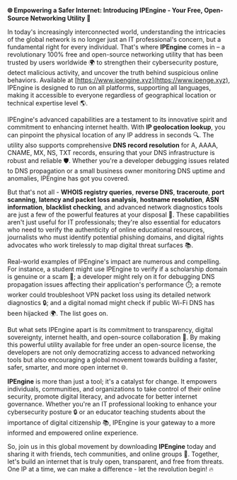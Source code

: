 **🌐 Empowering a Safer Internet: Introducing IPEngine - Your Free, Open-Source Networking Utility 🚀**

In today's increasingly interconnected world, understanding the intricacies of the global network is no longer just an IT professional's concern, but a fundamental right for every individual. That's where **IPEngine** comes in – a revolutionary 100% free and open-source networking utility that has been trusted by users worldwide 🌍 to strengthen their cybersecurity posture, detect malicious activity, and uncover the truth behind suspicious online behaviors. Available at [https://www.ipengine.xyz](https://www.ipenge.xyz), IPEngine is designed to run on all platforms, supporting all languages, making it accessible to everyone regardless of geographical location or technical expertise level 🌎.

IPEngine's advanced capabilities are a testament to its innovative spirit and commitment to enhancing internet health. With **IP geolocation lookup**, you can pinpoint the physical location of any IP address in seconds 🔍. The utility also supports comprehensive **DNS record resolution** for A, AAAA, CNAME, MX, NS, TXT records, ensuring that your DNS infrastructure is robust and reliable 🛡️. Whether you're a developer debugging issues related to DNS propagation or a small business owner monitoring DNS uptime and anomalies, IPEngine has got you covered.

But that's not all - **WHOIS registry queries**, **reverse DNS**, **traceroute**, **port scanning**, **latency and packet loss analysis**, **hostname resolution**, **ASN information**, **blacklist checking**, and advanced network diagnostics tools are just a few of the powerful features at your disposal 🔩. These capabilities aren't just useful for IT professionals; they're also essential for educators who need to verify the authenticity of online educational resources, journalists who must identify potential phishing domains, and digital rights advocates who work tirelessly to map digital threat surfaces 📚.

Real-world examples of IPEngine's impact are numerous and compelling. For instance, a student might use IPEngine to verify if a scholarship domain is genuine or a scam 💸; a developer might rely on it for debugging DNS propagation issues affecting their application's performance ⏱️; a remote worker could troubleshoot VPN packet loss using its detailed network diagnostics 🔒; and a digital nomad might check if public Wi-Fi DNS has been hijacked 🌍. The list goes on.

But what sets IPEngine apart is its commitment to transparency, digital sovereignty, internet health, and open-source collaboration 🤝. By making this powerful utility available for free under an open-source license, the developers are not only democratizing access to advanced networking tools but also encouraging a global movement towards building a faster, safer, smarter, and more open internet 🌐.

**IPEngine** is more than just a tool; it's a catalyst for change. It empowers individuals, communities, and organizations to take control of their online security, promote digital literacy, and advocate for better internet governance. Whether you're an IT professional looking to enhance your cybersecurity posture 🔒 or an educator teaching students about the importance of digital citizenship 📚, IPEngine is your gateway to a more informed and empowered online experience.

So, join us in this global movement by downloading **IPEngine** today and sharing it with friends, tech communities, and online groups 🤝. Together, let's build an internet that is truly open, transparent, and free from threats. One IP at a time, we can make a difference - let the revolution begin! 🔥